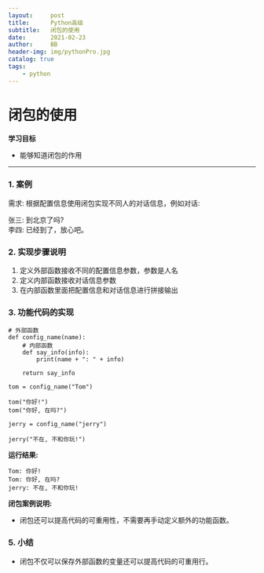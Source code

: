 ```yaml
---
layout:     post
title:      Python高级
subtitle:   闭包的使用
date:       2021-02-23
author:     BB
header-img: img/pythonPro.jpg
catalog: true
tags:
    - python
--- 
```





闭包的使用
==========

**学习目标**

-   能够知道闭包的作用

* * * * *

### 1. 案例 

需求: 根据配置信息使用闭包实现不同人的对话信息，例如对话:

张三: 到北京了吗?\
李四: 已经到了，放心吧。

### 2. 实现步骤说明 

1.  定义外部函数接收不同的配置信息参数，参数是人名
2.  定义内部函数接收对话信息参数
3.  在内部函数里面把配置信息和对话信息进行拼接输出

### 3. 功能代码的实现 

    # 外部函数
    def config_name(name):
        # 内部函数
        def say_info(info):
            print(name + ": " + info)

        return say_info

    tom = config_name("Tom")

    tom("你好!")
    tom("你好, 在吗?")

    jerry = config_name("jerry")

    jerry("不在, 不和你玩!")

**运行结果:**

    Tom: 你好!
    Tom: 你好, 在吗?
    jerry: 不在, 不和你玩!

**闭包案例说明:**

-   闭包还可以提高代码的可重用性，不需要再手动定义额外的功能函数。

### 5. 小结 

-   闭包不仅可以保存外部函数的变量还可以提高代码的可重用行。

